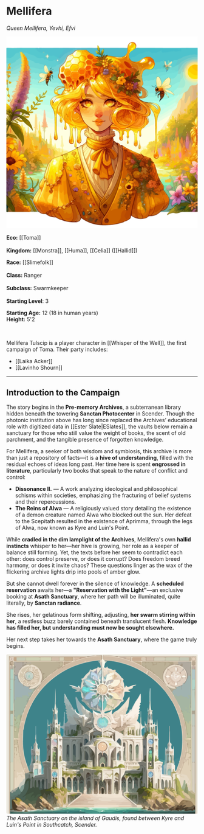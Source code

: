 <!-- wiki-header-section:start -->
# Mellifera  
_Queen Mellifera, Yevhi, Efvi_  

<img src="wiki_images/Mellifera Tulscip.png"></a>  

**Eco:** [[Toma]] <br>  
**Kingdom:** [[Monstra]], [[Huma]], [[Celia]] ([[Hallid]])  

**Race:** [[Slimefolk]] <br>  
**Class:** Ranger <br>  
**Subclass:** Swarmkeeper <br>  
**Starting Level**: 3 <br>  

**Starting Age:** 12 (18 in human years)  
**Height:** 5'2  

<br>  

Mellifera Tulscip is a player character in [[Whisper of the Well]], the first campaign of Toma. Their party includes:  
- [[Laika Acker]]  
- [[Lavinho Shourn]]  

---

## Introduction to the Campaign  

The story begins in the **Pre-memory Archives**, a subterranean library hidden beneath the towering **Sanctan Photocenter** in Scender. Though the photonic institution above has long since replaced the Archives’ educational role with digitized data in [[Ester Slate|ESlates]], the vaults below remain a sanctuary for those who still value the weight of books, the scent of old parchment, and the tangible presence of forgotten knowledge.  

For Mellifera, a seeker of both wisdom and symbiosis, this archive is more than just a repository of facts—it is a **hive of understanding**, filled with the residual echoes of ideas long past. Her time here is spent **engrossed in literature**, particularly two books that speak to the nature of conflict and control:  

- **Dissonance II.** — A work analyzing ideological and philosophical schisms within societies, emphasizing the fracturing of belief systems and their repercussions.  
- **The Reins of Alwa** — A religiously valued story detailing the existence of a demon creature named Alwa who blocked out the sun. Her defeat to the Scepitath resulted in the existence of Aprimma, through the legs of Alwa, now known as Kyre and Luin's Point.

While **cradled in the dim lamplight of the Archives**, Mellifera's own **hallid instincts** whisper to her—her hive is growing, her role as a keeper of balance still forming. Yet, the texts before her seem to contradict each other: does control preserve, or does it corrupt? Does freedom breed harmony, or does it invite chaos? These questions linger as the wax of the flickering archive lights drip into pools of amber glow.  

But she cannot dwell forever in the silence of knowledge. A **scheduled reservation** awaits her—a **"Reservation with the Light"**—an exclusive booking at **Asath Sanctuary**, where her path will be illuminated, quite literally, by **Sanctan radiance**.  

She rises, her gelatinous form shifting, adjusting, **her swarm stirring within her**, a restless buzz barely contained beneath translucent flesh. **Knowledge has filled her, but understanding must now be sought elsewhere.**  

Her next step takes her towards the **Asath Sanctuary**, where the game truly begins.  

<img src="wiki_images/Asath Sanctuary.png">*The Asath Sanctuary on the island of Gaudis, found between Kyre and Luin's Point in Southcatch, Scender.*</a>  



